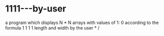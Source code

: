 # 1111---by-user
a program which displays N * N arrays with values of 1: 0 according to the formula 1   1    1     1     length and width by the user * /
